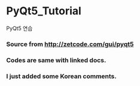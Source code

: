 # PyQt5_Tutorial
PyQt5 연습

### Source from http://zetcode.com/gui/pyqt5
### Codes are same with linked docs.
### I just added some Korean comments.